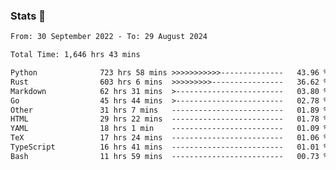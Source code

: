 ### Stats 👋
<!--START_SECTION:waka-->

```txt
From: 30 September 2022 - To: 29 August 2024

Total Time: 1,646 hrs 43 mins

Python              723 hrs 58 mins >>>>>>>>>>>--------------   43.96 %
Rust                603 hrs 6 mins  >>>>>>>>>----------------   36.62 %
Markdown            62 hrs 31 mins  >------------------------   03.80 %
Go                  45 hrs 44 mins  >------------------------   02.78 %
Other               31 hrs 7 mins   -------------------------   01.89 %
HTML                29 hrs 22 mins  -------------------------   01.78 %
YAML                18 hrs 1 min    -------------------------   01.09 %
TeX                 17 hrs 24 mins  -------------------------   01.06 %
TypeScript          16 hrs 41 mins  -------------------------   01.01 %
Bash                11 hrs 59 mins  -------------------------   00.73 %
```

<!--END_SECTION:waka-->

<!--
**buhaytza2005/buhaytza2005** is a ✨ _special_ ✨ repository because its `README.md` (this file) appears on your GitHub profile.

Here are some ideas to get you started:

- 🔭 I’m currently working on ...
- 🌱 I’m currently learning ...
- 👯 I’m looking to collaborate on ...
- 🤔 I’m looking for help with ...
- 💬 Ask me about ...
- 📫 How to reach me: ...
- 😄 Pronouns: ...
- ⚡ Fun fact: ...
-->


